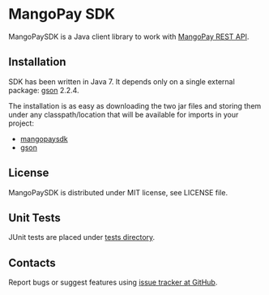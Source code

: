 MangoPay SDK
=================================================
MangoPaySDK is a Java client library to work with
[MangoPay REST API](http://docs.mangopay.com/api-references/).


Installation
-------------------------------------------------
SDK has been written in Java 7. It depends only on a single external package:
[gson](http://code.google.com/p/google-gson/) 2.2.4.

The installation is as easy as downloading the two jar files and storing them
under any classpath/location that will be available for imports in your project:

- [mangopaysdk](https://github.com/MangoPay/mangopay2-java-sdk/raw/master/dist/mangopaysdk.jar)
- [gson](https://github.com/MangoPay/mangopay2-java-sdk/raw/master/lib/google-gson-2.2.4/gson-2.2.4.jar)


License
-------------------------------------------------
MangoPaySDK is distributed under MIT license, see LICENSE file.


Unit Tests
-------------------------------------------------
JUnit tests are placed under
[tests directory](https://github.com/MangoPay/mangopay2-java-sdk/tree/master/test/com/mangopay).


Contacts
-------------------------------------------------
Report bugs or suggest features using
[issue tracker at GitHub](https://github.com/MangoPay/mangopay2-java-sdk).
